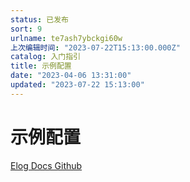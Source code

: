 ```yaml
---
status: 已发布
sort: 9
urlname: te7ash7ybckgi60w
上次编辑时间: "2023-07-22T15:13:00.000Z"
catalog: 入门指引
title: 示例配置
date: "2023-04-06 13:31:00"
updated: "2023-07-22 15:13:00"
---
```


# 示例配置

[Elog Docs Github](https://github.com/LetTTGACO/elog-docs)
